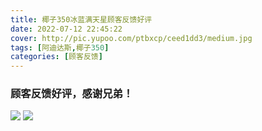 ```yaml
---
title: 椰子350冰蓝满天星顾客反馈好评
date: 2022-07-12 22:45:22
cover: http://pic.yupoo.com/ptbxcp/ceed1dd3/medium.jpg
tags: [阿迪达斯,椰子350]
categories: [顾客反馈]
---
```


###  顾客反馈好评，感谢兄弟！
![](http://pic.yupoo.com/ptbxcp/131c43cf/1c0ec9a7.png)
![](http://pic.yupoo.com/ptbxcp/ceed1dd3/2c2d3ad5.jpg)
